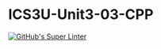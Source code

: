 # ICS3U-Unit3-03-CPP

[![GitHub's Super Linter](https://github.com/michael-clermont1/ICS3U-Unit4-02-CPP/workflows/GitHub's%20Super%20Linter/badge.svg)](https://github.com/michael-clermont1/ICS3U-Unit4-02-CPP/actions)
